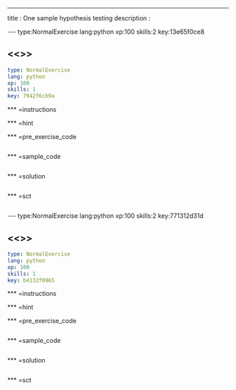 ---
title       : One sample hypothesis testing
description : 



--- type:NormalExercise lang:python xp:100 skills:2 key:13e65f0ce8
## <<<New Exercise>>>

```yaml
type: NormalExercise
lang: python
xp: 100
skills: 1
key: 7942f6cb9a
```

*** =instructions

*** =hint

*** =pre_exercise_code
```{python}

```

*** =sample_code
```{python}

```

*** =solution
```{python}

```

*** =sct
```{python}

```

--- type:NormalExercise lang:python xp:100 skills:2 key:771312d31d
## <<<New Exercise>>>

```yaml
type: NormalExercise
lang: python
xp: 100
skills: 1
key: b4132f0965
```

*** =instructions

*** =hint

*** =pre_exercise_code
```{python}

```

*** =sample_code
```{python}

```

*** =solution
```{python}

```

*** =sct
```{python}

```

